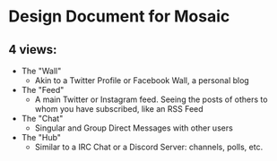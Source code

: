 # Design Document for Mosaic
## 4 views:
* The "Wall"
    * Akin to a Twitter Profile or Facebook Wall, a personal blog
* The "Feed"
    * A main Twitter or Instagram feed. Seeing the posts of others to whom you have subscribed, like an RSS Feed
* The "Chat"
    * Singular and Group Direct Messages with other users
* The "Hub"
    * Similar to a IRC Chat or a Discord Server: channels, polls, etc.
